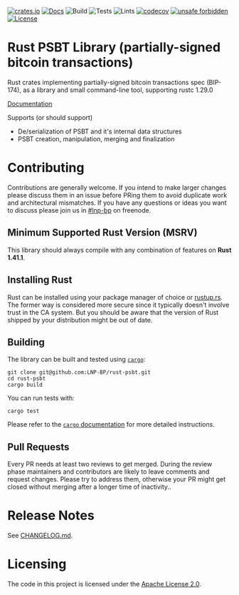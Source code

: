 [![crates.io](https://meritbadge.herokuapp.com/psbt)](https://crates.io/crates/psbt)
[![Docs](https://docs.rs/psbt/badge.svg)](https://docs.rs/psbt)
![Build](https://github.com/LNP-BP/rust-psbt/workflows/Build/badge.svg)
![Tests](https://github.com/LNP-BP/rust-psbt/workflows/Tests/badge.svg)
![Lints](https://github.com/LNP-BP/rust-psbt/workflows/Lints/badge.svg)
[![codecov](https://codecov.io/gh/LNP-BP/rust-psbt/branch/master/graph/badge.svg)](https://codecov.io/gh/LNP-BP/rust-psbt)
[![unsafe forbidden](https://img.shields.io/badge/unsafe-forbidden-success.svg)](https://github.com/rust-secure-code/safety-dance/)
[![License](https://img.shields.io/badge/License-Apache%202.0-blue.svg)](https://opensource.org/licenses/Apache-2.0)

# Rust PSBT Library (partially-signed bitcoin transactions)

Rust crates implementing partially-signed bitcoin transactions spec (BIP-174), 
as a library and small command-line tool, supporting rustc 1.29.0

[Documentation](https://docs.rs/psbt/)

Supports (or should support)

* De/serialization of PSBT and it's internal data structures
* PSBT creation, manipulation, merging and finalization

# Contributing
Contributions are generally welcome. If you intend to make larger changes please
discuss them in an issue before PRing them to avoid duplicate work and
architectural mismatches. If you have any questions or ideas you want to discuss
please join us in [#lnp-bp](http://webchat.freenode.net/?channels=%23lnp-bp) on
freenode.

## Minimum Supported Rust Version (MSRV)
This library should always compile with any combination of features on 
**Rust 1.41.1**.

## Installing Rust
Rust can be installed using your package manager of choice or
[rustup.rs](https://rustup.rs). The former way is considered more secure since
it typically doesn't involve trust in the CA system. But you should be aware
that the version of Rust shipped by your distribution might be out of date.

## Building
The library can be built and tested using [`cargo`](https://github.com/rust-lang/cargo/):

```
git clone git@github.com:LNP-BP/rust-psbt.git
cd rust-psbt
cargo build
```

You can run tests with:

```
cargo test
```

Please refer to the 
[`cargo` documentation](https://doc.rust-lang.org/stable/cargo/) for more 
detailed instructions. 

## Pull Requests
Every PR needs at least two reviews to get merged. During the review phase
maintainers and contributors are likely to leave comments and request changes.
Please try to address them, otherwise your PR might get closed without merging
after a longer time of inactivity..


# Release Notes

See [CHANGELOG.md](CHANGELOG.md).


# Licensing

The code in this project is licensed under the [Apache License 2.0](LICENSE).

